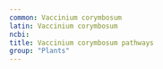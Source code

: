 ```yaml
---
common: Vaccinium corymbosum
latin: Vaccinium corymbosum
ncbi: 
title: Vaccinium corymbosum pathways
group: "Plants"
---
```


